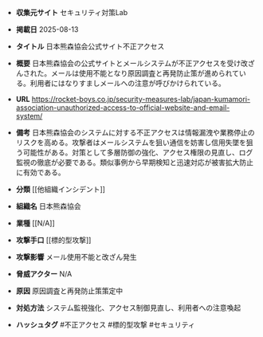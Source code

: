 - **収集元サイト**
セキュリティ対策Lab

- **掲載日**
2025-08-13

- **タイトル**
日本熊森協会公式サイト不正アクセス

- **概要**
日本熊森協会の公式サイトとメールシステムが不正アクセスを受け改ざんされた。メールは使用不能となり原因調査と再発防止策が進められている。利用者にはなりすましメールへの注意が呼びかけられている。

- **URL**
https://rocket-boys.co.jp/security-measures-lab/japan-kumamori-association-unauthorized-access-to-official-website-and-email-system/

- **備考**
日本熊森協会のシステムに対する不正アクセスは情報漏洩や業務停止のリスクを高める。攻撃者はメールシステムを狙い通信を妨害し信用失墜を狙う可能性がある。対策として多層防御の強化、アクセス権限の見直し、ログ監視の徹底が必要である。類似事例から早期検知と迅速対応が被害拡大防止に有効である。

- **分類**
[[他組織インシデント]]

- **組織名**
日本熊森協会

- **業種**
[[N/A]]

- **攻撃手口**
[[標的型攻撃]]

- **攻撃影響**
メール使用不能と改ざん発生

- **脅威アクター**
N/A

- **原因**
原因調査と再発防止策策定中

- **対処方法**
システム監視強化、アクセス制御見直し、利用者への注意喚起

- **ハッシュタグ**
#不正アクセス #標的型攻撃 #セキュリティ
